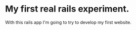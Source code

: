 # My first real rails experiment.

With this rails app I'm going to try to develop my first website. 